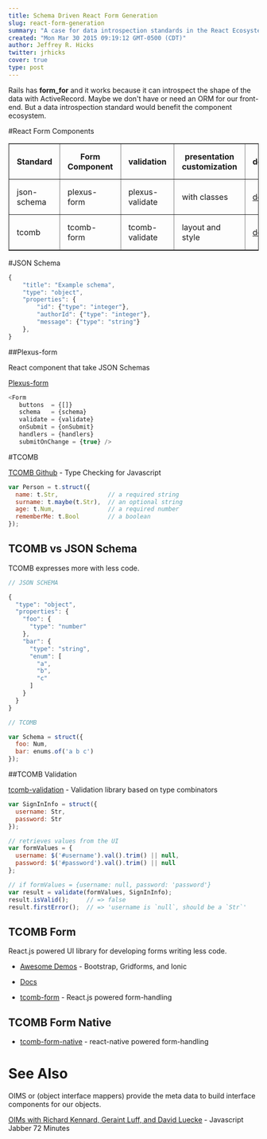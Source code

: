 ```yaml
---
title: Schema Driven React Form Generation
slug: react-form-generation
summary: "A case for data introspection standards in the React Ecosystem."
created: "Mon Mar 30 2015 09:19:12 GMT-0500 (CDT)"
author: Jeffrey R. Hicks
twitter: jrhicks
cover: true
type: post
---
```


Rails has **form_for** and it works because it can introspect the shape of the data with ActiveRecord.  Maybe we don't have or need an ORM for our front-end.  But a data introspection standard would benefit the component ecosystem.

#React Form Components

<table border=1 cellpadding="10">
<thead>
<tr>
<th style="padding: 15px">Standard</th>
<th style="padding: 15px">Form Component</th>
<th style="padding: 15px">validation</th>
<th style="padding: 15px">presentation customization</th>
<th style="padding: 15px">demo</th>
</tr>
</thead>
<tbody>
<tr>
<td style="padding: 15px">json-schema</td>
<td style="padding: 15px">plexus-form</td>
<td style="padding: 15px">plexus-validate</td>
<td style="padding: 15px">with classes</td>
<td  style="padding: 15px"><a href="http://appliedmathematicsanu.github.io/plexus-form/">demo</a></td>
</tr>
<tr>
<td style="padding: 15px">tcomb</td>
<td style="padding: 15px">tcomb-form</td>
<td style="padding: 15px">tcomb-validate</td>
<td style="padding: 15px">layout and style</td>
<td style="padding: 15px"><a href="http://gcanti.github.io/tcomb-form/demo/index.html">demo</a></td>
</tr>
</tbody>
</table>


#JSON Schema

```js
{
	"title": "Example schema",
	"type": "object",
	"properties": {
		"id": {"type": "integer"},
		"authorId": {"type": "integer"},
		"message": {"type": "string"}
	},
}
```

##Plexus-form

React component that take JSON Schemas

[Plexus-form](https://github.com/AppliedMathematicsANU/plexus-form)

```js
<Form
   buttons  = {[]}
   schema   = {schema}
   validate = {validate}
   onSubmit = {onSubmit}
   handlers = {handlers}
   submitOnChange = {true} />
```

#TCOMB

[TCOMB Github](https://github.com/gcanti/tcomb) - Type Checking for Javascript


```js
var Person = t.struct({
  name: t.Str,              // a required string
  surname: t.maybe(t.Str),  // an optional string
  age: t.Num,               // a required number
  rememberMe: t.Bool        // a boolean
});
```

## TCOMB vs JSON Schema

TCOMB expresses more with less code.

```js
// JSON SCHEMA

{
  "type": "object",
  "properties": {
    "foo": {
      "type": "number"
    },
    "bar": {
      "type": "string",
      "enum": [
        "a",
        "b",
        "c"
      ]
    }
  }
}
```

```js
// TCOMB

var Schema = struct({
  foo: Num,
  bar: enums.of('a b c')
});
```

##TCOMB Validation

[tcomb-validation](https://github.com/gcanti/tcomb-validation) - Validation library based on type combinators

```js
var SignInInfo = struct({
  username: Str,
  password: Str
});

// retrieves values from the UI
var formValues = {
  username: $('#username').val().trim() || null,
  password: $('#password').val().trim() || null
};

// if formValues = {username: null, password: 'password'}
var result = validate(formValues, SignInInfo);
result.isValid();     // => false
result.firstError();  // => 'username is `null`, should be a `Str`'
```

## TCOMB Form

React.js powered UI library for developing forms writing less code.

* [Awesome Demos](http://gcanti.github.io/tcomb-form/demo/index.html) - Bootstrap, Gridforms, and Ionic

* [Docs](http://gcanti.github.io/tcomb-form/guide/index.html)

* [tcomb-form](https://github.com/gcanti/tcomb-form) - React.js powered form-handling

## TCOMB Form Native

* [tcomb-form-native](https://github.com/gcanti/tcomb-form-native) - react-native powered form-handling


# See Also


OIMS or (object interface mappers) provide the meta data to build interface components for our
objects.

[OIMs with Richard Kennard, Geraint Luff, and David Luecke](http://devchat.tv/js-jabber/150-jsj-oims) - Javascript Jabber 72 Minutes
